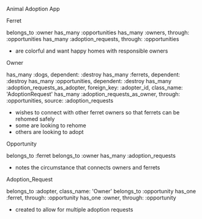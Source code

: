 Animal Adoption App

Ferret

belongs_to :owner
has_many :opportunities
has_many :owners, through: :opportunities
has_many :adoption_requests, through: :opportunities

- are colorful and want happy homes with responsible owners

Owner

has_many :dogs, dependent: :destroy
has_many :ferrets, dependent: :destroy
has_many :opportunities, dependent: :destroy
has_many :adoption_requests_as_adopter, foreign_key: :adopter_id, class_name: 'AdoptionRequest'
has_many :adoption_requests_as_owner, through: :opportunities, source: :adoption_requests

- wishes to connect with other ferret owners so that ferrets can be rehomed safely
- some are looking to rehome
- others are looking to adopt

Opportunity

belongs_to :ferret
belongs_to :owner
has_many :adoption_requests

- notes the circumstance that connects owners and ferrets

Adoption_Request

belongs_to :adopter, class_name: 'Owner'
belongs_to :opportunity
has_one :ferret, through: :opportunity
has_one :owner, through: :opportunity

- created to allow for multiple adoption requests
